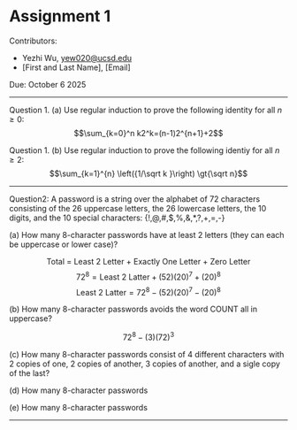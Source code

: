 # Assignment 1

Contributors:
- Yezhi Wu, yew020@ucsd.edu
- [First and Last Name], [Email]

Due: October 6 2025

---

Question 1. (a) Use regular induction to prove the following identity for all $n \ge 0$:
$$\sum_{k=0}^n k2^k=(n-1)2^{n+1}+2$$

<!--1.a should do on the following spaces-->

Question 1. (b) Use regular induction to prove the following identiy for all $n \ge 2$:
$$\sum_{k=1}^{n} \left({1/\sqrt k }\right) \gt{\sqrt n}$$

<!--1.2 should do on the following spaces-->


---
Question2: A password is a string over the alphabet of 72 characters consisting of the 26 uppercase letters, the 26 lowercase letters, the 10 digits, and the 10 special characters: {!,@,#,$,%,&,*,?,+,=,-}

(a) How many 8-character passwords have at least 2 letters (they can each be uppercase or lower case)?

$$\text{Total = Least 2 Letter + Exactly One Letter + Zero Letter}$$
$$72^8= \text{Least 2 Latter} + (52)(20)^7+(20)^8$$
$$\text{Least 2 Latter} = 72^8 - (52)(20)^7 - (20)^8$$

(b) How many 8-character passwords avoids the word COUNT all in uppercase?

$$72^8-(3)(72)^3$$

(c) How many 8-character passwords consist of 4 different characters with 2 copies of one, 2 copies of another, 3 copies of another, and a sigle copy of the last?



(d) How many 8-character passwords

(e) How many 8-character passwords

---
